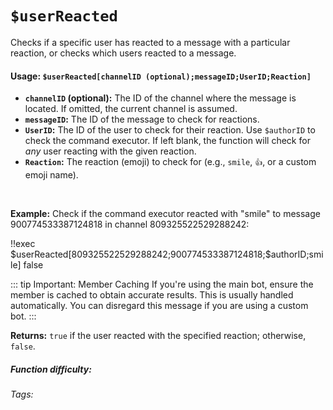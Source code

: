 # `$userReacted`

Checks if a specific user has reacted to a message with a particular reaction, or checks which users reacted to a message.

#### Usage: `$userReacted[channelID (optional);messageID;UserID;Reaction]`

*   **`channelID` (optional):** The ID of the channel where the message is located. If omitted, the current channel is assumed.
*   **`messageID`:** The ID of the message to check for reactions.
*   **`UserID`:** The ID of the user to check for their reaction.  Use `$authorID` to check the command executor. If left blank, the function will check for *any* user reacting with the given reaction.
*   **`Reaction`:** The reaction (emoji) to check for (e.g., `smile`, `👍`, or a custom emoji name).

<br/>

**Example:** Check if the command executor reacted with "smile" to message 900774533387124818 in channel 809325522529288242:

<discord-messages>
	<discord-message :bot="false" role-color="#ffcc9a" author="Member">
		!!exec $userReacted[809325522529288242;900774533387124818;$authorID;smile]
	</discord-message>
	<discord-message :bot="true" role-color="#0099ff" author="Custom Command" avatar="https://media.discordapp.net/avatars/725721249652670555/781224f90c3b841ba5b40678e032f74a.webp">
		 false
	</discord-message>
</discord-messages>

::: tip Important: Member Caching
If you're using the main bot, ensure the member is cached to obtain accurate results.  This is usually handled automatically. You can disregard this message if you are using a custom bot.
:::

**Returns:** `true` if the user reacted with the specified reaction; otherwise, `false`.

##### Function difficulty: <Badge type="tip" text="Easy" vertical="middle" />
###### Tags: <Badge type="tip" text="reaction" vertical="middle" /> <Badge type="tip" text="user" vertical="middle" />